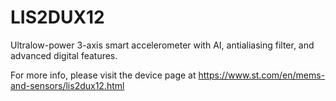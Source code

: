 # LIS2DUX12

Ultralow-power 3-axis smart accelerometer with AI, antialiasing filter, and advanced digital features.

For more info, please visit the device page at https://www.st.com/en/mems-and-sensors/lis2dux12.html


